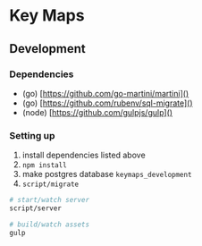 # Key Maps


## Development

### Dependencies

- (go) [https://github.com/go-martini/martini]()
- (go) [https://github.com/rubenv/sql-migrate]()
- (node) [https://github.com/gulpjs/gulp]()


### Setting up

1. install dependencies listed above
2. `npm install`
3. make postgres database `keymaps_development`
4. `script/migrate`

```bash
# start/watch server
script/server

# build/watch assets
gulp
```
